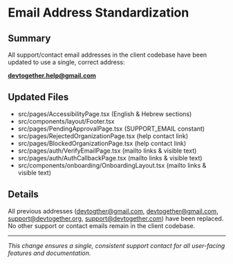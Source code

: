 # Email Address Standardization

## Summary
All support/contact email addresses in the client codebase have been updated to use a single, correct address:

**devtogether.help@gmail.com**

## Updated Files
- src/pages/AccessibilityPage.tsx (English & Hebrew sections)
- src/components/layout/Footer.tsx
- src/pages/PendingApprovalPage.tsx (SUPPORT_EMAIL constant)
- src/pages/RejectedOrganizationPage.tsx (help contact link)
- src/pages/BlockedOrganizationPage.tsx (help contact link)
- src/pages/auth/VerifyEmailPage.tsx (mailto links & visible text)
- src/pages/auth/AuthCallbackPage.tsx (mailto links & visible text)
- src/components/onboarding/OnboardingLayout.tsx (mailto links & visible text)

## Details
All previous addresses (devtogther@gmail.com, devtogether@gmail.com, support@devtogether.org, support@devtogether.com) have been replaced. No other support or contact emails remain in the client codebase.

---
_This change ensures a single, consistent support contact for all user-facing features and documentation._ 